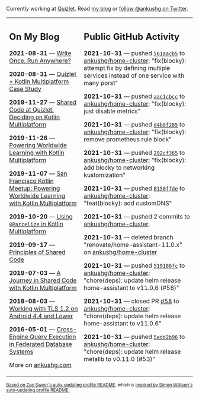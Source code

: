 Currently working at [Quizlet](https://quizlet.com/). Read [my blog](https://ankushg.com/) or [follow @ankushg on Twitter](https://twitter.com/ankushg).

<table><tr><td valign="top" width="40%">

## On My Blog
<!-- blog starts -->
**2021-08-31** — [Write Once, Run Anywhere?](https://ankushg.com/posts/write-once-run-anywhere-increment/)

**2020-08-31** — [Quizlet + Kotlin Multiplatform Case Study](https://ankushg.com/posts/quizlet-kotlin-multiplatform-case-study/)

**2019-11-27** — [Shared Code at Quizlet: Deciding on Kotlin Multiplatform](https://ankushg.com/posts/shared-code-kotlin-multiplatform/)

**2019-11-26** — [Powering Worldwide Learning with Kotlin Multiplatform](https://ankushg.com/speaking/droidcon-sf-2019)

**2019-11-07** — [San Francisco Kotlin Meetup: Powering Worldwide Learning with Kotlin Multiplatform](https://ankushg.com/speaking/sf-kotlin-meetup-2019)

**2019-10-20** — [Using `@Parcelize` in Kotlin Multiplatform](https://ankushg.com/posts/multiplatform-parcelize/)

**2019-09-17** — [Principles of Shared Code](https://ankushg.com/speaking/denver-startup-week-2019)

**2019-07-03** — [A Journey in Shared Code with Kotlin Multiplatform](https://ankushg.com/speaking/droidcon-berlin-2019)

**2018-08-03** — [Working with TLS 1.2 on Android 4.4 and Lower](https://ankushg.com/posts/tls-1.2-on-android/)

**2016-05-01** — [Cross-Engine Query Execution in Federated Database Systems](https://ankushg.com/projects/thesis)
<!-- blog ends -->
More on [ankushg.com](https://ankushg.com/)
</td><td valign="top" width="60%">

## Public GitHub Activity
<!-- githubActivity starts -->
**2021-10-31** — pushed [`561aacb5`](https://github.com/ankushg/home-cluster/commit/561aacb586a7116fd3bc601be0c0eaddf6a2a361) to [ankushg/home-cluster](https://api.github.com/repos/ankushg/home-cluster): "fix(blocky): attempt fix by defining multiple services instead of one service with many porst"

**2021-10-31** — pushed [`aac1cbcc`](https://github.com/ankushg/home-cluster/commit/aac1cbccc2435b894b9a085d3e36aafef47388dc) to [ankushg/home-cluster](https://api.github.com/repos/ankushg/home-cluster): "fix(blocky): just disable metrics"

**2021-10-31** — pushed [`d4b8f285`](https://github.com/ankushg/home-cluster/commit/d4b8f285b4956e77fa3ca3201627907555f9ccb5) to [ankushg/home-cluster](https://api.github.com/repos/ankushg/home-cluster): "fix(blocky): remove prometheus rule block"

**2021-10-31** — pushed [`292cf365`](https://github.com/ankushg/home-cluster/commit/292cf365b7215e31f746370df1bf30c2b6046b8a) to [ankushg/home-cluster](https://api.github.com/repos/ankushg/home-cluster): "fix(blocky): add blocky to networking kustomization"

**2021-10-31** — pushed [`8150ffde`](https://github.com/ankushg/home-cluster/commit/8150ffde4e6d9ad8a2796fdb52e4ccb63db24209) to [ankushg/home-cluster](https://api.github.com/repos/ankushg/home-cluster): "feat(blocky): add customDNS"

**2021-10-31** — pushed 2 commits to [ankushg/home-cluster](https://api.github.com/repos/ankushg/home-cluster).

**2021-10-31** — deleted branch "renovate/home-assistant-11.0.x" on [ankushg/home-cluster](https://api.github.com/repos/ankushg/home-cluster)

**2021-10-31** — pushed [`519186fc`](https://github.com/ankushg/home-cluster/commit/519186fc73a2a5c22ca915a66f9e9271a3d012ed) to [ankushg/home-cluster](https://api.github.com/repos/ankushg/home-cluster): "chore(deps): update helm release home-assistant to v11.0.6 (#58)"

**2021-10-31** — closed PR [#58](https://github.com/ankushg/home-cluster/pull/58) to [ankushg/home-cluster](https://api.github.com/repos/ankushg/home-cluster): "chore(deps): update helm release home-assistant to v11.0.6"

**2021-10-31** — pushed [`5add2b96`](https://github.com/ankushg/home-cluster/commit/5add2b9647117e92c9bb3bb2eab2f544eda8ca5a) to [ankushg/home-cluster](https://api.github.com/repos/ankushg/home-cluster): "chore(deps): update helm release metallb to v0.11.0 (#53)"
<!-- githubActivity ends -->
</td></tr></table>

<sub><a href="https://github.com/ZacSweers/ZacSweers">Based on Zac Sweer's auto-updating profile README</a>, which is <a href="https://simonwillison.net/2020/Jul/10/self-updating-profile-readme/">inspired by Simon Willison's auto-updating profile README.</a></sub>